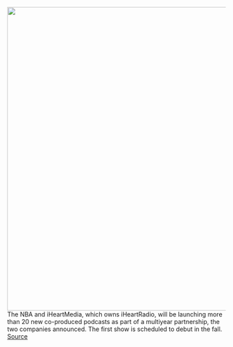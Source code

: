 <img src='https://cdn.vox-cdn.com/thumbor/_aRERRJw-FW6omT4hEBPvCWiDSk=/0x0:3360x2240/1200x800/filters:focal(1138x1224:1674x1760)/cdn.vox-cdn.com/uploads/chorus_image/image/69651159/1329804201.0.jpg' width='700px' /><br/>
The NBA and iHeartMedia, which owns iHeartRadio, will be launching more than 20 new co-produced podcasts as part of a multiyear partnership, the two companies announced. The first show is scheduled to debut in the fall.
<a href='https://www.theverge.com/2021/7/29/22600064/nba-iheartmedia-iheartradio-podcasts-partnership'> Source <a/>